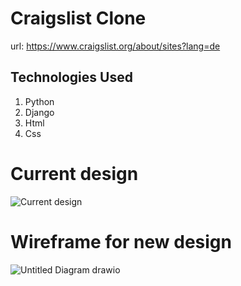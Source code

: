 # Craigslist Clone

url: https://www.craigslist.org/about/sites?lang=de

## Technologies Used
1. Python
2. Django
3. Html 
4. Css

# Current design
![Current design](https://user-images.githubusercontent.com/29350894/168637298-0507e479-2f71-437a-997b-46f3bf295634.png)

# Wireframe for new design

![Untitled Diagram drawio](https://user-images.githubusercontent.com/29350894/168637422-901f67a6-f96e-4622-ba40-94cbf1cd8423.png)

